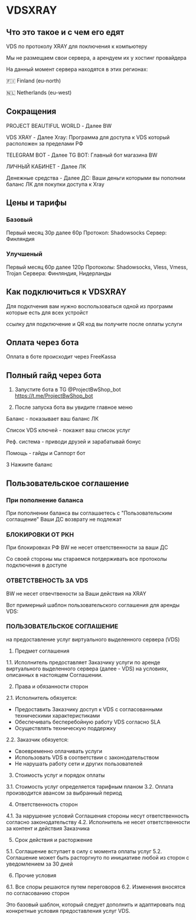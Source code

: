 # VDSXRAY
## Что это такое и с чем его едят

VDS по протоколу XRAY для поключения к компьютеру

Мы не размещаем свои сервера, а арендуем их у
хостинг провайдера 

На данный момент сервера находятся в этих регионах:

🇫🇮 Finland (eu-north)

🇳🇱 Netherlands (eu-west)



## Сокращения

PROJECT BEAUTIFUL WORLD - Далее BW

VDS XRAY - Далее Xray: Программа для доступа 
к VDS который расположен за пределами РФ

TELEGRAM BOT - Далее TG BOT: Главный бот магазина BW

ЛИЧНЫЙ КАБИНЕТ - Далее ЛК

Денежные средства - Далее ДС: Ваши деньги которыми
вы пополнии баланс ЛК для покупки доступа к Xray

## Цены и тарифы

### Базовый
Первый месяц 30р далее 60р
Протокол: Shadowsocks
Сервер: Финляндия

### Улучшеный
Первый месяц 60р далее 120р
Протоколы: Shadowsocks, Vless, Vmess, Trojan
Сервера: Финляндия, Нидерланды


## Как подключиться к VDSXRAY

Для подклчения вам нужно воспользоваться одной из
программ которые есть для всех устройст

ссылку для подключение и QR код вы получите после 
оплаты услуги

## Оплата через бота

Оплата в боте происходит через FreeKassa

## Полный гайд через бота

1. Запустите бота в TG @ProjectBwShop_bot
https://t.me/ProjectBwShop_bot

2. После запуска бота вы увидите главное меню

Баланс - показывает ваш баланс ЛК

Список VDS ключей - покажет ваш список услуг

Реф. система - приводи друзей и зарабатывай бонус 

Помощь - гайды и Саппорт бот

3 Нажиите баланс


## Пользовательское соглашение 

### При пополнение баланса 

При пополнении баланса вы соглашаетесь с "Пользовательским соглащение"
Ваши ДС возврату не подлежат

### БЛОКИРОВКИ ОТ РКН

При блокировках РФ BW не несет ответственности
за ваши ДС

Со своей стороны мы стараемся потдерживать все 
протоколы подключения в доступе

### ОТВЕТСТВЕНОСТЬ ЗА VDS

BW не несет отвечтвености за Ваши действия на XRAY

Вот примерный шаблон пользовательского соглашения для аренды VDS:

### ПОЛЬЗОВАТЕЛЬСКОЕ СОГЛАШЕНИЕ
на предоставление услуг виртуального выделенного сервера (VDS)

1. Предмет соглашения

1.1. Исполнитель предоставляет Заказчику услуги по аренде виртуального выделенного сервера (далее - VDS) на условиях, описанных в настоящем Соглашении.

2. Права и обязанности сторон

2.1. Исполнитель обязуется:
- Предоставить Заказчику доступ к VDS с согласованными техническими характеристиками
- Обеспечивать бесперебойную работу VDS согласно SLA
- Осуществлять техническую поддержку

2.2. Заказчик обязуется:
- Своевременно оплачивать услуги
- Использовать VDS в соответствии с законодательством
- Не нарушать работу сети и других пользователей

3. Стоимость услуг и порядок оплаты

3.1. Стоимость услуг определяется тарифным планом
3.2. Оплата производится авансом за выбранный период

4. Ответственность сторон

4.1. За нарушение условий Соглашения стороны несут ответственность согласно законодательству
4.2. Исполнитель не несет ответственности за контент и действия Заказчика

5. Срок действия и расторжение

5.1. Соглашение вступает в силу с момента оплаты услуг
5.2. Соглашение может быть расторгнуто по инициативе любой из сторон с уведомлением за 30 дней

6. Прочие условия

6.1. Все споры решаются путем переговоров
6.2. Изменения вносятся по согласованию сторон

Это базовый шаблон, который следует дополнить и адаптировать под конкретные условия предоставления услуг VDS.